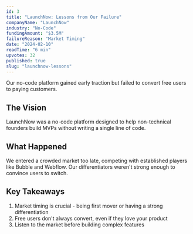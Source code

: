 ```yaml
---
id: 3
title: "LaunchNow: Lessons from Our Failure"
companyName: "LaunchNow"
industry: "No-Code"
fundingAmount: "$3.5M"
failureReason: "Market Timing"
date: "2024-02-10"
readTime: "6 min"
upvotes: 32
published: true
slug: "launchnow-lessons"
---
```


Our no-code platform gained early traction but failed to convert free users to paying customers.

## The Vision

LaunchNow was a no-code platform designed to help non-technical founders build MVPs without writing a single line of code.

## What Happened

We entered a crowded market too late, competing with established players like Bubble and Webflow. Our differentiators weren't strong enough to convince users to switch.

## Key Takeaways

1. Market timing is crucial - being first mover or having a strong differentiation
2. Free users don't always convert, even if they love your product
3. Listen to the market before building complex features
